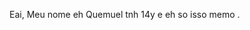 Eai, Meu nome eh Quemuel
tnh 14y e eh so isso memo
.

<!---
Quemuelzinn/Quemuelzinn is a ✨ special ✨ repository because its `README.md` (this file) appears on your GitHub profile.
You can click the Preview link to take a look at your changes.
--->
